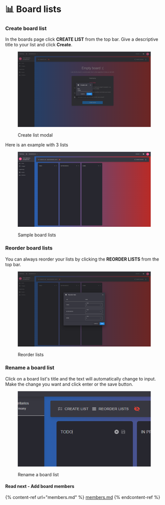 # 📊 Board lists

### Create board list

In the boards page click **CREATE LIST** from the top bar. Give a descriptive title to your list and click **Create**.

<figure><img src="../../.gitbook/assets/create-list.png" alt=""><figcaption><p>Create list modal</p></figcaption></figure>

Here is an example with 3 lists

<figure><img src="../../.gitbook/assets/board-lists.png" alt=""><figcaption><p>Sample board lists</p></figcaption></figure>

### Reorder board lists

You can always reorder your lists by clicking the **REORDER LISTS** from the top bar.

<figure><img src="../../.gitbook/assets/reorder-lists.png" alt=""><figcaption><p>Reorder lists</p></figcaption></figure>

### Rename a board list

Click on a board list's title and the text will automatically change to input. Make the change you want and click enter or the save button.



<figure><img src="../../.gitbook/assets/rename-list.png" alt=""><figcaption><p>Rename a board list</p></figcaption></figure>

#### Read next - Add board members

{% content-ref url="members.md" %}
[members.md](members.md)
{% endcontent-ref %}
